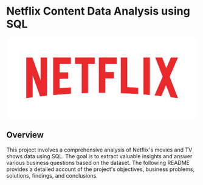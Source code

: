   # Netflix Content Data Analysis using SQL

![Netflix Logo](https://github.com/ray-avinash/netflix_sql_project/blob/main/Netflix_Logo.png)
## Overview
This project involves a comprehensive analysis of Netflix's movies and TV shows data using SQL. The goal is to extract valuable insights and answer various business questions based on the dataset. The following README provides a detailed account of the project's objectives, business problems, solutions, findings, and conclusions.
